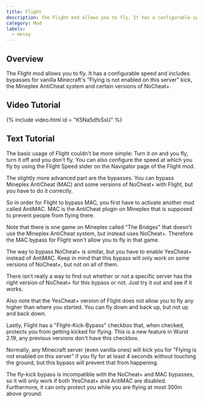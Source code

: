 ```yaml
---
title: Flight
description: The Flight mod allows you to fly. It has a configurable speed and includes bypasses for vanilla Minecraft's "Flying is not enabled on this server" kick, ...
category: Mod
labels:
  - messy
---
```

## Overview
The Flight mod allows you to fly. It has a configurable speed and includes bypasses for vanilla Minecraft's "Flying is not enabled on this server" kick, the Mineplex AntiCheat system and certain versions of NoCheat+.

## Video Tutorial
{% include video.html id = "K5Na5dfsSsU" %}

## Text Tutorial
The basic usage of Flight couldn't be more simple: Turn it on and you fly, turn it off and you don't fly. You can also configure the speed at which you fly by using the Flight Speed slider on the Navigator page of the Flight mod.

The slightly more advanced part are the bypasses. You can bypass Mineplex AntiCheat (MAC) and some versions of NoCheat+ with Flight, but you have to do it correctly.

So in order for Flight to bypass MAC, you first have to activate another mod called AntiMAC. MAC is the AntiCheat plugin on Mineplex that is supposed to prevent people from flying there.

Note that there is one game on Mineplex called "The Bridges" that doesn't use the Mineplex AntiCheat system, but instead uses NoCheat+. Therefore the MAC bypass for Flight won't allow you to fly in that game.

The way to bypass NoCheat+ is similar, but you have to enable YesCheat+ instead of AntiMAC. Keep in mind that this bypass will only work on some versions of NoCheat+, but not on all of them.

There isn't really a way to find out whether or not a specific server has the right version of NoCheat+ for this bypass or not. Just try it out and see if it works.

Also note that the YesCheat+ version of Flight does not allow you to fly any higher than where you started. You can fly down and back up, but not up and back down.

Lastly, Flight has a "Flight-Kick-Bypass" checkbox that, when checked, protects you from getting kicked for flying. This is a new feature in Wurst 2.19, any previous versions don't have this checkbox.

Normally, any Minecraft server (even vanilla ones) will kick you for "Flying is not enabled on this server" if you fly for at least 4 seconds without touching the ground, but this bypass will prevent that from happening.

The fly-kick bypass is incompatible with the NoCheat+ and MAC bypasses, so it will only work if both YesCheat+ and AntiMAC are disabled. Furthermore, it can only protect you while you are flying at most 300m above ground.
